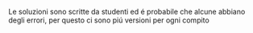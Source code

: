 Le soluzioni sono scritte da studenti ed é probabile che alcune abbiano degli errori, per questo ci sono piú versioni per ogni compito